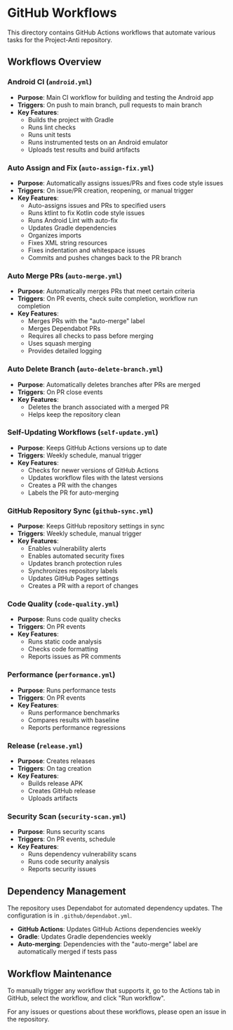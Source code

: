 # GitHub Workflows

This directory contains GitHub Actions workflows that automate various tasks for the Project-Anti repository.

## Workflows Overview

### Android CI (`android.yml`)
- **Purpose**: Main CI workflow for building and testing the Android app
- **Triggers**: On push to main branch, pull requests to main branch
- **Key Features**:
  - Builds the project with Gradle
  - Runs lint checks
  - Runs unit tests
  - Runs instrumented tests on an Android emulator
  - Uploads test results and build artifacts

### Auto Assign and Fix (`auto-assign-fix.yml`)
- **Purpose**: Automatically assigns issues/PRs and fixes code style issues
- **Triggers**: On issue/PR creation, reopening, or manual trigger
- **Key Features**:
  - Auto-assigns issues and PRs to specified users
  - Runs ktlint to fix Kotlin code style issues
  - Runs Android Lint with auto-fix
  - Updates Gradle dependencies
  - Organizes imports
  - Fixes XML string resources
  - Fixes indentation and whitespace issues
  - Commits and pushes changes back to the PR branch

### Auto Merge PRs (`auto-merge.yml`)
- **Purpose**: Automatically merges PRs that meet certain criteria
- **Triggers**: On PR events, check suite completion, workflow run completion
- **Key Features**:
  - Merges PRs with the "auto-merge" label
  - Merges Dependabot PRs
  - Requires all checks to pass before merging
  - Uses squash merging
  - Provides detailed logging

### Auto Delete Branch (`auto-delete-branch.yml`)
- **Purpose**: Automatically deletes branches after PRs are merged
- **Triggers**: On PR close events
- **Key Features**:
  - Deletes the branch associated with a merged PR
  - Helps keep the repository clean

### Self-Updating Workflows (`self-update.yml`)
- **Purpose**: Keeps GitHub Actions versions up to date
- **Triggers**: Weekly schedule, manual trigger
- **Key Features**:
  - Checks for newer versions of GitHub Actions
  - Updates workflow files with the latest versions
  - Creates a PR with the changes
  - Labels the PR for auto-merging

### GitHub Repository Sync (`github-sync.yml`)
- **Purpose**: Keeps GitHub repository settings in sync
- **Triggers**: Weekly schedule, manual trigger
- **Key Features**:
  - Enables vulnerability alerts
  - Enables automated security fixes
  - Updates branch protection rules
  - Synchronizes repository labels
  - Updates GitHub Pages settings
  - Creates a PR with a report of changes

### Code Quality (`code-quality.yml`)
- **Purpose**: Runs code quality checks
- **Triggers**: On PR events
- **Key Features**:
  - Runs static code analysis
  - Checks code formatting
  - Reports issues as PR comments

### Performance (`performance.yml`)
- **Purpose**: Runs performance tests
- **Triggers**: On PR events
- **Key Features**:
  - Runs performance benchmarks
  - Compares results with baseline
  - Reports performance regressions

### Release (`release.yml`)
- **Purpose**: Creates releases
- **Triggers**: On tag creation
- **Key Features**:
  - Builds release APK
  - Creates GitHub release
  - Uploads artifacts

### Security Scan (`security-scan.yml`)
- **Purpose**: Runs security scans
- **Triggers**: On PR events, schedule
- **Key Features**:
  - Runs dependency vulnerability scans
  - Runs code security analysis
  - Reports security issues

## Dependency Management

The repository uses Dependabot for automated dependency updates. The configuration is in `.github/dependabot.yml`.

- **GitHub Actions**: Updates GitHub Actions dependencies weekly
- **Gradle**: Updates Gradle dependencies weekly
- **Auto-merging**: Dependencies with the "auto-merge" label are automatically merged if tests pass

## Workflow Maintenance

To manually trigger any workflow that supports it, go to the Actions tab in GitHub, select the workflow, and click "Run workflow".

For any issues or questions about these workflows, please open an issue in the repository.
